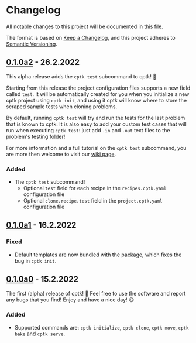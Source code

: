 # Changelog

All notable changes to this project will be documented in this file.

The format is based on [Keep a Changelog](https://keepachangelog.com/en/1.0.0/),
and this project adheres to [Semantic Versioning](https://semver.org/spec/v2.0.0.html).

## [0.1.0a2] - 26.2.2022

This alpha release adds the `cptk test` subcommand to cptk! 🥳

Starting from this release the project configuration files supports a new
field called `test`. It will be automatically created for you when you
initialize a new cptk project using `cptk init`, and using it cptk will know
where to store the scraped sample tests when cloning problems.

By default, running `cptk test` will try and run the tests for the last problem
that is known to cptk. It is also easy to add your custom test cases that will
run when executing `cptk test`: just add `.in` and `.out` text files to the
problem's testing folder!

For more information and a full tutorial on the `cptk test` subcommand,
you are more then welcome to visit our [wiki page](https://github.com/RealA10N/cptk/wiki).

### Added

- The `cptk test` subcommand!
  - Optional `test` field for each recipe in the `recipes.cptk.yaml` configuration file
  - Optional `clone.recipe.test` field in the `project.cptk.yaml` configuration file


## [0.1.0a1] - 16.2.2022

### Fixed

- Default templates are now bundled with the package,
  which fixes the bug in `cptk init`.

## [0.1.0a0] - 15.2.2022

The first (alpha) release of cptk! 🥳
Feel free to use the software and report any bugs that you find!
Enjoy and have a nice day! 😃

### Added

- Supported commands are: `cptk initialize`, `cptk clone`, `cptk move`,
  `cptk bake` and `cptk serve`.

[0.1.0a2]: https://github.com/RealA10N/cptk/releases/tag/v0.1.0a2
[0.1.0a1]: https://github.com/RealA10N/cptk/releases/tag/v0.1.0a1
[0.1.0a0]: https://github.com/RealA10N/cptk/releases/tag/v0.1.0a0
